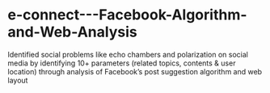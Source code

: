 # e-connect---Facebook-Algorithm-and-Web-Analysis
Identified social problems like echo chambers and polarization on social media by identifying 10+ parameters (related topics, contents &amp; user location) through analysis of Facebook’s post suggestion algorithm and web layout
